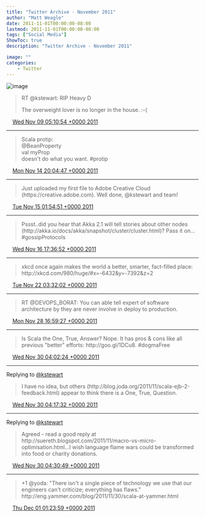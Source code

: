 ```yaml
---
title: "Twitter Archive - November 2011"
author: "Matt Weagle"
date: 2011-11-01T00:00:00-08:00
lastmod: 2011-11-01T00:00:00-08:00
tags: ["Social Media"]
ShowToc: true
description: "Twitter Archive - November 2011"

image: ""
categories: 
    - Twitter
---
```

![image](/sadtwitterbird3.jpg)

> RT @kstewart: RIP Heavy D  
>   
> The overweight lover is no longer in the house\. :\-\(

<img src="./media/tweet.ico" width="12" /> [Wed Nov 09 05:10:54 +0000 2011](https://twitter.com/mweagle/status/134135855777460224)

----

> Scala protip:   
> @BeanProperty   
> val myProp  
> doesn't do what you want\. \#protip

<img src="./media/tweet.ico" width="12" /> [Mon Nov 14 20:04:47 +0000 2011](https://twitter.com/mweagle/status/136172746873905153)

----

> Just uploaded my first file to Adobe Creative Cloud \(https://creative\.adobe\.com\)\.  Well done, @kstewart and team\!

<img src="./media/tweet.ico" width="12" /> [Tue Nov 15 01:54:51 +0000 2011](https://twitter.com/mweagle/status/136260845851262976)

----

> Pssst\.\.did you hear that Akka 2\.1 will tell stories about other nodes \(http://akka\.io/docs/akka/snapshot/cluster/cluster\.html\)? Pass it on… \#gossipProtocols

<img src="./media/tweet.ico" width="12" /> [Wed Nov 16 17:36:52 +0000 2011](https://twitter.com/mweagle/status/136860298635264000)

----

> xkcd once again makes the world a better, smarter, fact\-filled place: http://xkcd\.com/980/huge/\#x\=\-6432&y\=\-7392&z\=2

<img src="./media/tweet.ico" width="12" /> [Tue Nov 22 03:32:02 +0000 2011](https://twitter.com/mweagle/status/138822016026415105)

----

> RT @DEVOPS\_BORAT: You can able tell expert of software architecture by they are never involve in deploy to production\.

<img src="./media/tweet.ico" width="12" /> [Mon Nov 28 16:59:27 +0000 2011](https://twitter.com/mweagle/status/141199536977752064)

----

> Is Scala the One, True, Answer?  Nope\.  It has pros & cons like all previous "better" efforts: http://goo\.gl/1DCu8\.  \#dogmaFree

<img src="./media/tweet.ico" width="12" /> [Wed Nov 30 04:02:24 +0000 2011](https://twitter.com/mweagle/status/141728763066073090)

----

Replying to [@kstewart](https://twitter.com/kstewart/status/141732220602810368)

> I have no idea, but others \(http://blog\.joda\.org/2011/11/scala\-ejb\-2\-feedback\.html\) appear to think there is a One, True, Question\.

<img src="./media/tweet.ico" width="12" /> [Wed Nov 30 04:17:32 +0000 2011](https://twitter.com/mweagle/status/141732569224978432)

----

Replying to [@kstewart](https://twitter.com/kstewart/status/141734853145141248)

> Agreed \- read a good reply at http://suereth\.blogspot\.com/2011/11/macro\-vs\-micro\-optimisation\.html…I wish language flame wars could be transformed into food or charity donations\.

<img src="./media/tweet.ico" width="12" /> [Wed Nov 30 04:30:49 +0000 2011](https://twitter.com/mweagle/status/141735912555020288)

----

> \+1 @yoda: "There isn't a single piece of technology we use that our engineers can't criticize; everything has flaws\."  http://eng\.yammer\.com/blog/2011/11/30/scala\-at\-yammer\.html

<img src="./media/tweet.ico" width="12" /> [Thu Dec 01 01:23:59 +0000 2011](https://twitter.com/mweagle/status/142051280444080130)